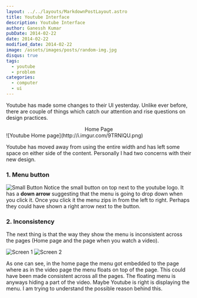 ```yaml
---
layout: ../../layouts/MarkdownPostLayout.astro
title: Youtube Interface
description: Youtube Interface
author: Ganessh Kumar
pubDate: 2014-02-22
date: 2014-02-22
modified_date: 2014-02-22
image: /assets/images/posts/random-img.jpg
disqus: true
tags:
  - youtube
  - problem
categories:
  - computer
  - ui
---
```


Youtube has made some changes to their UI yesterday. Unlike ever before, there are couple of things which catch our attention and rise questions on design practices.

<center>Home Page</center>
![Youtube Home page](http://i.imgur.com/9TRNlQU.png)

Youtube has moved away from using the entire width and has left some space on either side of the content. Personally I had two concerns with their new design.

### 1. Menu button

![Small Button](http://i.imgur.com/RFwpNZI.png) Notice the small button on top next to the youtube logo. It has a **down arrow** suggesting that the menu is going to drop down when you click it. Once you click it the menu zips in from the left to right. Perhaps they could have shown a right arrow next to the button.


### 2. Inconsistency

The next thing is that the way they show the menu is inconsistent across the pages (Home page and the page when you watch a video).

![Screen 1](http://i.imgur.com/Z92mfbI.png)
![Screen 2](http://i.imgur.com/XmuKfyh.png)

As one can see, in the home page the menu got embedded to the page where as in the video page the menu floats on top of the page. This could have been made consistent across all the pages. The floating menu is anyways hiding a part of the video. Maybe Youtube is right is displaying the menu. I am trying to understand the possible reason behind this.